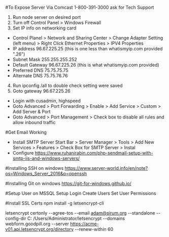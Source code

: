 #To Expose Server Via Comcast
1-800-391-3000 ask for Tech Support

1. Run node server on desired port
2. Turn off Control Panel > Windows Firewall
3. Set IP info on networking card
  - Control Planel > Network and Sharing Center > Change Adapter Setting (left menu) > Right Click Ethernet Properties > IPV4 Properties
  - IP address 96.67.225.25 (this is one less than whatismyip.com provided ".26")
  - Subnet Mask 255.255.255.252
  - Default Gateway 96.67.225.26 (this is what whatismyip.com provided)
  - Preferred DNS 75.75.75.75
  - Alternate DNS 75.75.76.76
4. Run ipconfig /all to double check setting were saved
5. Goto gateway 96.67.225.26
  - Login with cusadmin, highspeed
  - Goto Advanced > Port Forwarding > Enable > Add Service > Custom > Add Server & Port
  - Goto Advanced > Port Management > Check box to disable all rules and allow inbound traffic

#Get Email Working
- Install SMTP Server Start Bar > Server Manager > Tools > Add New Services > Features > Check Box for SMTP Server > Instal
- Configure https://www.ruhanirabin.com/php-sendmail-setup-with-smtp-iis-and-windows-servers/

#Installing SSH on windows
https://www.server-world.info/en/note?os=Windows_Server_2016&p=openssh

#Installing Git on windows
https://git-for-windows.github.io/

#Setup User on MSSQL
Setup Login
Create Users
Set User Permissions

#Install SSL Certs
npm install -g letsencrypt-cli

letsencrypt certonly --agree-tos --email adam@sirum.org --standalone --config-dir C: /Users/Administrator/letsencrypt --domains webform.goodpill.org --server https://acme-v01.api.letsencrypt.org/directory --renew-within 60
